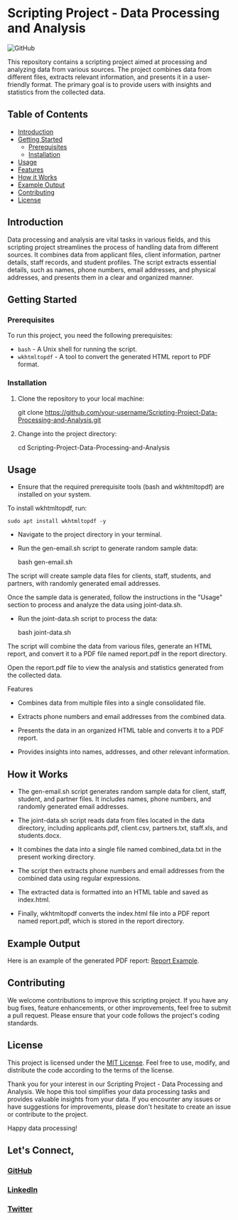 # Scripting Project - Data Processing and Analysis

![GitHub](https://img.shields.io/badge/GitHub-Scripting--Project--Data--Processing--and--Analysis-orange)

This repository contains a scripting project aimed at processing and analyzing data from various sources. The project combines data from different files, extracts relevant information, and presents it in a user-friendly format. The primary goal is to provide users with insights and statistics from the collected data.

## Table of Contents
- [Introduction](#introduction)
- [Getting Started](#getting-started)
  - [Prerequisites](#prerequisites)
  - [Installation](#installation)
- [Usage](#usage)
- [Features](#features)
- [How it Works](#how-it-works)
- [Example Output](#example-output)
- [Contributing](#contributing)
- [License](#license)

## Introduction<a name="introduction"></a>

Data processing and analysis are vital tasks in various fields, and this scripting project streamlines the process of handling data from different sources. It combines data from applicant files, client information, partner details, staff records, and student profiles. The script extracts essential details, such as names, phone numbers, email addresses, and physical addresses, and presents them in a clear and organized manner.

## Getting Started<a name="getting-started"></a>

### Prerequisites<a name="prerequisites"></a>

To run this project, you need the following prerequisites:

- `bash` - A Unix shell for running the script.
- `wkhtmltopdf` - A tool to convert the generated HTML report to PDF format.

### Installation<a name="installation"></a>

1. Clone the repository to your local machine:

    git clone https://github.com/your-username/Scripting-Project-Data-Processing-and-Analysis.git

2. Change into the project directory:

    cd Scripting-Project-Data-Processing-and-Analysis

## Usage<a name="usage"></a>
- Ensure that the required prerequisite tools (bash and wkhtmltopdf) are installed on your system.

To install wkhtmltopdf, run:

    sudo apt install wkhtmltopdf -y

- Navigate to the project directory in your terminal.

- Run the gen-email.sh script to generate random sample data:

    bash gen-email.sh

The script will create sample data files for clients, staff, students, and partners, with randomly generated email addresses.

Once the sample data is generated, follow the instructions in the "Usage" section to process and analyze the data using joint-data.sh.

- Run the joint-data.sh script to process the data:

    bash joint-data.sh

The script will combine the data from various files, generate an HTML report, and convert it to a PDF file named report.pdf in the report directory.

Open the report.pdf file to view the analysis and statistics generated from the collected data.

Features<a name="features"></a>
- Combines data from multiple files into a single consolidated file.

- Extracts phone numbers and email addresses from the combined data.

- Presents the data in an organized HTML table and converts it to a PDF report.

- Provides insights into names, addresses, and other relevant information.

## How it Works<a name="#how-it-works"></a>
- The gen-email.sh script generates random sample data for client, staff, student, and partner files. It includes names, phone numbers, and randomly generated email addresses.

- The joint-data.sh script reads data from files located in the data directory, including applicants.pdf, client.csv, partners.txt, staff.xls, and students.docx.

- It combines the data into a single file named combined_data.txt in the present working directory.

- The script then extracts phone numbers and email addresses from the combined data using regular expressions.

- The extracted data is formatted into an HTML table and saved as index.html.

- Finally, wkhtmltopdf converts the index.html file into a PDF report named report.pdf, which is stored in the report directory.

## Example Output<a name="example-output"></a>
Here is an example of the generated PDF report: [Report Example](report/report.pdf).

## Contributing<a name="contributing"></a>
We welcome contributions to improve this scripting project. If you have any bug fixes, feature enhancements, or other improvements, feel free to submit a pull request. Please ensure that your code follows the project's coding standards.

## License<a name="license"></a>
This project is licensed under the [MIT License](LICENSE). Feel free to use, modify, and distribute the code according to the terms of the license.

Thank you for your interest in our Scripting Project - Data Processing and Analysis. We hope this tool simplifies your data processing tasks and provides valuable insights from your data. If you encounter any issues or have suggestions for improvements, please don't hesitate to create an issue or contribute to the project.

Happy data processing!

## Let's Connect,
### [GitHub](github.com/ialexeze)
### [LinkedIn](linkedin.com/in/alexeze)
### [Twitter](twitter.com/ialexeze)


